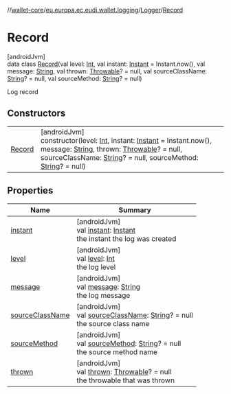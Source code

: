 //[wallet-core](../../../../index.md)/[eu.europa.ec.eudi.wallet.logging](../../index.md)/[Logger](../index.md)/[Record](index.md)

# Record

[androidJvm]\
data class [Record](index.md)(val level: [Int](https://kotlinlang.org/api/latest/jvm/stdlib/kotlin-stdlib/kotlin/-int/index.html), val instant: [Instant](https://developer.android.com/reference/kotlin/java/time/Instant.html) = Instant.now(), val message: [String](https://kotlinlang.org/api/latest/jvm/stdlib/kotlin-stdlib/kotlin/-string/index.html), val thrown: [Throwable](https://kotlinlang.org/api/latest/jvm/stdlib/kotlin-stdlib/kotlin/-throwable/index.html)? = null, val sourceClassName: [String](https://kotlinlang.org/api/latest/jvm/stdlib/kotlin-stdlib/kotlin/-string/index.html)? = null, val sourceMethod: [String](https://kotlinlang.org/api/latest/jvm/stdlib/kotlin-stdlib/kotlin/-string/index.html)? = null)

Log record

## Constructors

| | |
|---|---|
| [Record](-record.md) | [androidJvm]<br>constructor(level: [Int](https://kotlinlang.org/api/latest/jvm/stdlib/kotlin-stdlib/kotlin/-int/index.html), instant: [Instant](https://developer.android.com/reference/kotlin/java/time/Instant.html) = Instant.now(), message: [String](https://kotlinlang.org/api/latest/jvm/stdlib/kotlin-stdlib/kotlin/-string/index.html), thrown: [Throwable](https://kotlinlang.org/api/latest/jvm/stdlib/kotlin-stdlib/kotlin/-throwable/index.html)? = null, sourceClassName: [String](https://kotlinlang.org/api/latest/jvm/stdlib/kotlin-stdlib/kotlin/-string/index.html)? = null, sourceMethod: [String](https://kotlinlang.org/api/latest/jvm/stdlib/kotlin-stdlib/kotlin/-string/index.html)? = null) |

## Properties

| Name | Summary |
|---|---|
| [instant](instant.md) | [androidJvm]<br>val [instant](instant.md): [Instant](https://developer.android.com/reference/kotlin/java/time/Instant.html)<br>the instant the log was created |
| [level](level.md) | [androidJvm]<br>val [level](level.md): [Int](https://kotlinlang.org/api/latest/jvm/stdlib/kotlin-stdlib/kotlin/-int/index.html)<br>the log level |
| [message](message.md) | [androidJvm]<br>val [message](message.md): [String](https://kotlinlang.org/api/latest/jvm/stdlib/kotlin-stdlib/kotlin/-string/index.html)<br>the log message |
| [sourceClassName](source-class-name.md) | [androidJvm]<br>val [sourceClassName](source-class-name.md): [String](https://kotlinlang.org/api/latest/jvm/stdlib/kotlin-stdlib/kotlin/-string/index.html)? = null<br>the source class name |
| [sourceMethod](source-method.md) | [androidJvm]<br>val [sourceMethod](source-method.md): [String](https://kotlinlang.org/api/latest/jvm/stdlib/kotlin-stdlib/kotlin/-string/index.html)? = null<br>the source method name |
| [thrown](thrown.md) | [androidJvm]<br>val [thrown](thrown.md): [Throwable](https://kotlinlang.org/api/latest/jvm/stdlib/kotlin-stdlib/kotlin/-throwable/index.html)? = null<br>the throwable that was thrown |
